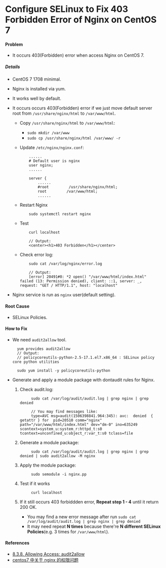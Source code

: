 # Configure SELinux to Fix 403 Forbidden Error of Nginx on CentOS 7

#### Problem
* It occurs 403(Forbidden) error when access Nginx on CentOS 7.

##### Details
* CentOS 7 1708 minimal.
* Nginx is installed via yum.
* It works well by default.
* It occurs occurs 403(Forbidden) error if we just move default server root from `/usr/share/nginx/html` to `/var/www/html`.

  * Copy `/usr/share/nginx/html` to `/var/www/html`:
    * `sudo mkdir /var/www`
    * `sudo cp /usr/share/nginx/html /var/www/ -r`

  * Update `/etc/nginx/nginx.conf`:

            ......
            # Default user is nginx
            user nginx;
            ......

            server {
                ......
                #root         /usr/share/nginx/html;
                root         /var/www/html;
                ......

  * Restart Nginx
    
            sudo systemctl restart nginx

  * Test

            curl localhost

            // Output:
            <center><h1>403 Forbidden</h1></center>

  * Check error log:

            sudo cat /var/log/nginx/error.log

            // Output:
            [error] 20491#0: *2 open() "/var/www/html/index.html" failed (13: Permission denied), client: ::1, server: _, request: "GET / HTTP/1.1", host: "localhost"

* Nginx service is run as `nginx` user(default setting).

#### Root Cause
* SELinux Policies.

#### How to Fix
* We need `audit2allow` tool.

        yum provides audit2allow
        // Output: 
        // policycoreutils-python-2.5-17.1.el7.x86_64 : SELinux policy core python utilities

        sudo yum install -y policycoreutils-python

* Generate and apply a module package with dontaudit rules for Nginx.
 
  1. Check audit.log:
    
              sudo cat /var/log/audit/audit.log | grep nginx | grep denied
    
              // You may find messages like:
              type=AVC msg=audit(1506398841.964:345): avc:  denied  { getattr } for  pid=20510 comm="nginx" path="/var/www/html/index.html" dev="dm-0" ino=635249 scontext=system_u:system_r:httpd_t:s0 tcontext=unconfined_u:object_r:var_t:s0 tclass=file

  2. Generate a module package:
    
              sudo cat /var/log/audit/audit.log | grep nginx | grep denied | sudo audit2allow -M nginx
    
  3. Apply the module package:
    
              sudo semodule -i nginx.pp

  4. Test if it works

              curl localhost

  5. If it still occurs 403 forbiddden error, **Repeat step 1 - 4** until it return 200 OK.
      * You may find a new error message after run `sudo cat /var/log/audit/audit.log | grep nginx | grep denied`
      * It may need repeat **N times** because there're **N different SELinux Policies**(e.g. 3 times for `/var/www/html`).

#### References
* [8.3.8. Allowing Access: audit2allow](https://access.redhat.com/documentation/en-US/Red_Hat_Enterprise_Linux/6/html/Security-Enhanced_Linux/sect-Security-Enhanced_Linux-Fixing_Problems-Allowing_Access_audit2allow.html)
* [centos7 中关于 nginx 的权限问题](https://www.v2ex.com/t/171804)


